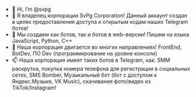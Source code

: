 - 👋 Hi, I’m @svpg
- 👀 Я владелец корпорации SvPg Corporation! Данный аккаунт создан в целях предоставления доступа к открытым кодам наших Telegram ботов!
- 🌱 Мы создаем как ботов, так и ботов в web-версии! Пишем на языка JavaScript, Python, C++
- 💞️ Наша корпорация двигается во многих направлениях! FrontEnd, BotDev, ПО Dev (программирование на уровне консоли)
- 📫 Наша корпорация имеет таких ботов в Telegram, как: SMM раскрутка, покупка номера телефона для регистрации в социальных сетях, SMS Bomber, Музыкальный бот (бот с доступом к Яндекс.Музыке, VK Music), скачивание фото/видео из TikTok/Instagram!

<!---
В наших планах разработать множество функционалов для Telegram ботов и некоторые их них сливать сюда, чтобы вы смогли использовать данных ботов в своих целях! <a href='https://t.me/svpgcorporation'>Наш Telegram-канал</a>
--->
